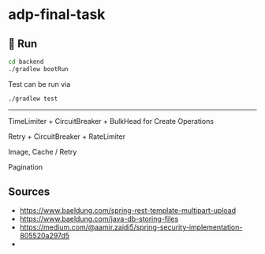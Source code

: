 # adp-final-task

## 🚀 Run

```bash
cd backend
./gradlew bootRun
```

Test can be run via

```bash
./gradlew test
```





---





TimeLimiter + CircuitBreaker + BulkHead for Create Operations

Retry + CircuitBreaker + RateLimiter 

Image, Cache / Retry





Pagination









## Sources

* https://www.baeldung.com/spring-rest-template-multipart-upload
* https://www.baeldung.com/java-db-storing-files
* https://medium.com/@aamir.zaidi5/spring-security-implementation-805520a297d5
* 